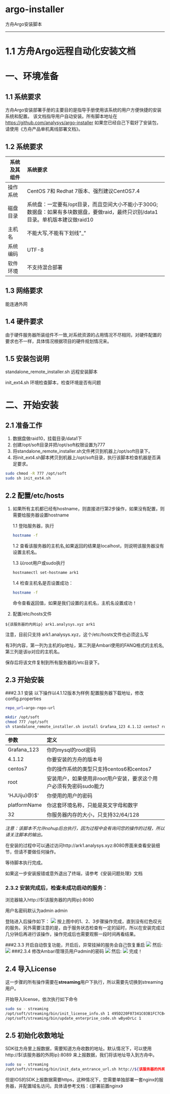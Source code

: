 # argo-installer
方舟Argo安装脚本

---


# 1.1  方舟Argo远程自动化安装文档
# 一、环境准备

## 1.1  系统要求

方舟Argo安装部署手册的主要目的是指导手册使用该系统的用户方便快捷的安装系统和配置。
该文档指导用户自动安装。所有脚本地址在
https://github.com/analysys/argo-installer
如果您已经自己下载好了安装包，请使用《方舟产品单机离线部署文档》。

## 1.2 系统要求
| 系统及其组件          | 系统要求    | 
| ----------------       | :-----   | 
| 操作系统        | CentOS 7和 Redhat 7版本、强烈建议CentOS7.4|
| 磁盘目录        | 系统盘：一定要有/opt目录，而且空间大小不能小于300G;数据盘：如果有多块数据盘，要做raid，最终只识别/data1目录。单机版本建议做raid10| 
| 主机名          | 不能大写,不能有下划线"_"      |
| 系统编码        | UTF-8      |
| 软件环境        | 不支持混合部署|


## 1.3 网络要求

能连通外网

## 1.4 硬件要求

由于硬件服务器所装组件不一致,对系统资源的占用情况不尽相同，对硬件配置的要求也不一样，具体情况根据项目的硬件规划情况来。

## 1.5 安装包说明

standalone_remote_installer.sh 远程安装脚本

init_ext4.sh 环境检查脚本，检查环境是否有问题

# 二、开始安装

## 2.1 准备工作

1. 数据盘做raid10，挂载目录/data1下
2. 创建/opt/soft目录并把/opt/soft权限设置为777
3. 将standalone_remote_installer.sh文件拷贝到机器上/opt/soft目录下。
4. 将init_ext4.sh脚本拷贝到机器上/opt/soft目录，执行该脚本检查机器是否满足要求。

``` bash
sudo chmod -R 777 /opt/soft
sudo sh init_ext4.sh
```

## 2.2 配置/etc/hosts

1. 如果所有主机都已经有hostname，则直接进行第2步操作，如果没有配置，则需要给服务器设置hostname

    1.1 登陆服务器，执行
    ```bash
    hostname -f
    ```
    
    1.2 查看该服务器的主机名,如果返回的结果是localhost，则说明该服务器没有设置主机名。

    1.3 以root用户或sudo执行
    ```bash
    hostnamectl set-hostname ark1
    ```
    1.4 检查主机名是否设置成功：
    ```bash 
    hostname -f 
    ```
    命令查看返回值，如果是我们设置的主机名，主机名设置成功！

2. 配置/etc/hosts文件
```
${该服务器的内网ip} ark1.analysys.xyz ark1 
```
注意，目前只支持 ark1.analysys.xyz，这个/etc/hosts文件也必须这么写

有3列内容，第一列为主机的ip地址，第二列是Ambari使用的FANQ格式的主机名,第三列是该ip对应的主机名。

保存后将该文件复制到所有服务器的/etc目录下。

## 2.3 开始安装

###2.3.1 安装
以下操作以4.1.12版本为样例
配置服务器下载地址，修改config.properties
```bash
repo_url=argo-repo-url
```

```bash
mkdir /opt/soft
chmod 777 /opt/soft
sh standalone_remote_installer.sh install Grafana_123 4.1.12 centos7 root 'HJUiju)@)$' platformName  32 
```

| 参数 | 定义 |
| :--- | :--- |
| Grafana_123 | 你的mysql的root密码 |
| 4.1.12 | 你要安装的方舟的版本号 |
| centos7 | 你的操作系统的类型只支持centos6和centos7 |
| root | 安装用户，如果使用非root用户安装，要求这个用户必须有免密码sudo能力 |
| 'HJUiju)@)$' | 你使用的用户的密码 |
| platformName | 你这套环境名称，只能是英文字母和数字 |
| 32 | 你服务器内存的大小，只支持32/64/128 |

_注意：该脚本不允许nohup后台执行，因为过程中会有询问您的操作的过程，所以请关注脚本的输出。_

在安装的过程中可以通过访问http://ark1.analysys.xyz:8080界面来查看安装细节，但请不要做任何操作。

等待脚本执行完成。

如果这一步安装报错或意外退出了终端，请参考《安装问题处理》文档



### 2.3.2 安装完成后，检查未成功启动的服务：

浏览器输入http://${该服务器的内网ip}:8080

用户名密码默认为admin  admin

登陆进入后操作如下：
![](imgs/2.png)
按上图中的1、2、3步骤操作完成，直到没有红色叹光的服务。另外需要注意的是，由于服务状态检查有一定的延时，所以在安装完成过几分钟后再进行该操作，操作完成后也需要观察一段时间再看结果。



###2.3.3 开启自动恢复功能，开启后，异常挂掉的服务会自己恢复重启
![](imgs/3.png)
然后:
![](imgs/4.png)
###2.3.4 修改Ambari管理员用户admin的密码
![](imgs/5.png)
然后:
![](imgs/6.png)
完成！

## 2.4 导入License

这一步骤的所有操作需要在**streaming**用户下执行，所以需要先切换到streaming用户。

开始导入license，依次执行如下命令
```bash
sudo su - streaming
/opt/soft/streaming/bin/init_license_info.sh 1 495D220F07341C03B1FC7CB4F25455227B29990C9B7511C26FEE4C76D72E1D14477CC6AD54741B8414DE9BF2B787351FA2E2F4FC9DF24F19FBDD4395BB2CC0A645FC2E9749DEA34A09FB58378D758E0A9903E2642F10FC464F5AF8D7A6AC41B31065A6D0CF2EE9FD1B047C5B40B24C76848C3568C3ACE24E3C48C5796E7CC585D4587CA5D4F3FC17F6C45C71426E4867DDA80A10D26E79E95DA2437DC72A428193B728B51A9D77914C7C5437C6CFD1B3
/opt/soft/streaming/bin/update_enterprise_code.sh wByeDrLc 1
```

## 2.5 初始化收数地址

SDK往方舟里上报数据，需要知道方舟收数的地址。默认情况下，可以使用 http://${该服务器的外网ip}:8089 来上报数据，我们将该地址导入到方舟中。
```bash
sudo su - streaming
/opt/soft/streaming/bin/init_data_entrance_url.sh http://${该服务器的外网ip}:8089
```
但是IOS的SDK上报数据需要https，这种情况下，您需要单独部署一套nginx的服务器，并配置域名访问。具体请参考文档：《部署前置nginx》






